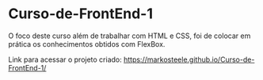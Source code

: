 # Curso-de-FrontEnd-1
O foco deste curso além de trabalhar com HTML e CSS, foi de colocar em prática os conhecimentos obtidos com FlexBox.

Link para acessar o projeto criado: https://markosteele.github.io/Curso-de-FrontEnd-1/
